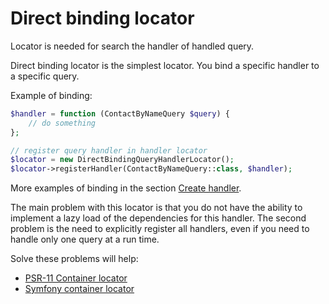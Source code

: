 Direct binding locator
======================

Locator is needed for search the handler of handled query.

Direct binding locator is the simplest locator. You bind a specific handler to a specific query.

Example of binding:

```php
$handler = function (ContactByNameQuery $query) {
    // do something
};

// register query handler in handler locator
$locator = new DirectBindingQueryHandlerLocator();
$locator->registerHandler(ContactByNameQuery::class, $handler);
```

More examples of binding in the section [Create handler](../handler.md).

The main problem with this locator is that you do not have the ability to implement a lazy load of the dependencies for
this handler. The second problem is the need to explicitly register all handlers, even if you need to handle only one
query at a run time.

Solve these problems will help:

* [PSR-11 Container locator](psr-11_container.md)
* [Symfony container locator](symfony_container.md)
